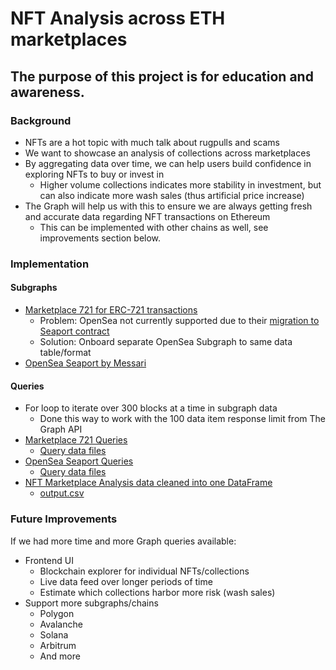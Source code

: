 # NFT Analysis across ETH marketplaces
## The purpose of this project is for education and awareness.

### Background
- NFTs are a hot topic with much talk about rugpulls and scams
- We want to showcase an analysis of collections across marketplaces
- By aggregating data over time, we can help users build confidence in exploring NFTs to buy or invest in
    - Higher volume collections indicates more stability in investment, but can also indicate more wash sales (thus artificial price increase)
- The Graph will help us with this to ensure we are always getting fresh and accurate data regarding NFT transactions on Ethereum
    - This can be implemented with other chains as well, see improvements section below.

### Implementation
#### Subgraphs
- [Marketplace 721 for ERC-721 transactions](https://thegraph.com/explorer/subgraphs/B333F7Ra4kuVBSwHFDfH9x9N1341GYHvdfpV94KY8Gmv?)
    - Problem: OpenSea not currently supported due to their [migration to Seaport contract](https://cointelegraph.com/news/opensea-announces-migration-to-seaport-protocol)
    - Solution: Onboard separate OpenSea Subgraph to same data table/format
- [OpenSea Seaport by Messari](https://thegraph.com/explorer/subgraphs/G1F2huam7aLSd2JYjxnofXmqkQjT5K2fRjdfapwiik9c?view=Overview&chain=mainnet)

#### Queries
- For loop to iterate over 300 blocks at a time in subgraph data
    - Done this way to work with the 100 data item response limit from The Graph API
- [Marketplace 721 Queries](/queryToFile.py)
    - [Query data files](/data/)
- [OpenSea Seaport Queries](/openSeaQueryToFile.py)
    - [Query data files](/openSeaData/)
- [NFT Marketplace Analysis data cleaned into one DataFrame](/NFTMarketplaceAnalysis.py)
    - [output.csv](/output.csv)


### Future Improvements
If we had more time and more Graph queries available:
- Frontend UI
    - Blockchain explorer for individual NFTs/collections
    - Live data feed over longer periods of time
    - Estimate which collections harbor more risk (wash sales)
- Support more subgraphs/chains
    - Polygon
    - Avalanche
    - Solana
    - Arbitrum
    - And more